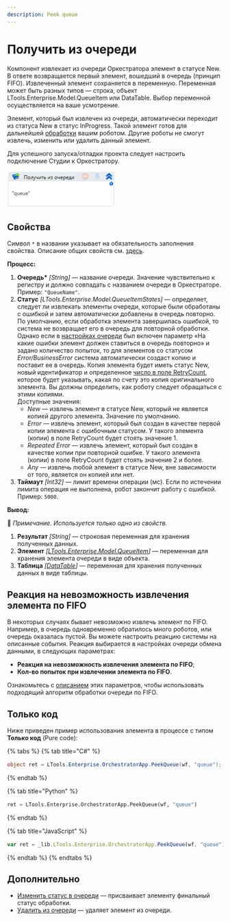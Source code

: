 ```yaml
---
description: Peek queue
---
```


# Получить из очереди

Компонент извлекает из очереди Оркестратора элемент в статусе New. В ответе возвращается первый элемент, вошедший в очередь (принцип FIFO). Извлеченный элемент сохраняется в переменную. Переменная может быть разных типов — строка, объект LTools.Enterprise.Model.QueueItem или DataTable. Выбор переменной осуществляется на ваше усмотрение. 

Элемент, который был извлечен из очереди, автоматически переходит из статуса New в статус InProgress. Такой элемент готов для дальнейшей [обработки](https://docs.primo-rpa.ru/primo-rpa/g_elements/el_basic/els_orch/els_queues/changequeueitemstate) вашим роботом. Другие роботы не cмогут извлечь, изменить или удалить данный элемент.

Для успешного запуска/отладки проекта следует настроить подключение Студии к Оркестратору.

![Элемент «Получить из очереди»](<../../../../.gitbook/assets/image (393).png>)


## Свойства
Символ `*` в названии указывает на обязательность заполнения свойства. Описание общих свойств см. [здесь](https://docs.primo-rpa.ru/primo-rpa/primo-studio/process/elements#svoistva-elementa).

 **Процесс:**

1. **Очередь\*** *[String]* — название очереди. Значение чувствительно к регистру и должно совпадать с названием очереди в Оркестраторе. Пример: `"QueueName"`. 
1. **Статус** *[LTools.Enterprise.Model.QueueItemStates]* — определяет, следует ли извлекать элементы очереди, которые были обработаны с ошибкой и затем автоматически добавлены в очередь повторно. По умолчанию, если обработка элемента завершилась ошибкой, то система не возвращает его в очередь для повторной обработки. Однако если в [настройках очереди](https://docs.primo-rpa.ru/primo-rpa/orchestrator/basics/data-queues#parametry-ocheredi-obmena-dannymi) был включен параметр «На какие ошибки элемент должен ставиться в очередь повторно» и задано количество попыток, то для элементов со статусом *Error/BusinessError* система автоматически создаст копию и поставит ее в очередь. Копия элемента будет иметь статус New, новый идентификатор и определенное [число в поле RetryCount](https://docs.primo-rpa.ru/primo-rpa/g_elements/el_basic/els_orch/els_queues/datatypes), которое будет указывать, какая по счету это копия оригинального элемента. Вы должны определить, как роботу следует обращаться с этими копиями.\
   Доступные значения:
   * *New* — извлечь элемент в статусе New, который не является копией другого элемента. Значение по умолчанию.
   * *Error* — извлечь элемент, который был создан в качестве первой копии элемента с ошибочным статусом. У такого элемента (копии) в поле RetryCount будет стоять значение 1.
   * *Repeated Error* — извлечь элемент, который был создан в качестве копии при повторной ошибке. У такого элемента (копии) в поле RetryCount будет стоять значение 2 и более.
   * *Any* — извлечь любой элемент в статусе New, вне зависимости от того, является он копией или нет.  
1. **Таймаут** *[Int32]* — лимит времени операции (мс). Если по истечении лимита операция не выполнена, робот закончит работу с ошибкой. Пример: `5000`.

**Вывод:**

:small_blue_diamond: *Примечание. Используется только одно из свойств.*

1. **Результат** *[String]* — строковая переменная для хранения полученных данных.
1. **Элемент** *[[LTools.Enterprise.Model.QueueItem](https://docs.primo-rpa.ru/primo-rpa/g_elements/el_basic/els_orch/els_queues/datatypes)]* — переменная для хранения элемента очереди в виде объекта.
1. **Таблица** *[[DataTable](https://learn.microsoft.com/ru-ru/dotnet/api/system.data.datatable?view=net-5.0)]* — переменная для хранения полученных данных в виде таблицы.


## Реакция на невозможность извлечения элемента по FIFO

В некоторых случаях бывает невозможно извлечь элемент по FIFO. Например, в очередь одновременно обратилось много роботов, или очередь оказалась пустой. Вы можете настроить реакцию системы на описанные события. Реакция выбирается в настройках очереди обмена данными, в следующих параметрах:
* **Реакция на невозможность извлечения элемента по FIFO**;
* **Кол-во попыток при извлечении элемента по FIFO**.

Ознакомьтесь с [описанием](https://docs.primo-rpa.ru/primo-rpa/orchestrator/basics/data-queues#parametry-ocheredi-obmena-dannymi) этих параметров, чтобы использовать подходящий алгоритм обработки очереди по FIFO.

## Только код
Ниже приведен пример использования элемента в процессе с типом **Только код** (Pure code):

{% tabs %}
{% tab title="C#" %}
```csharp
object ret = LTools.Enterprise.OrchestratorApp.PeekQueue(wf, "queue");
```
{% endtab %}

{% tab title="Python" %}
```python
ret = LTools.Enterprise.OrchestratorApp.PeekQueue(wf, "queue")
```
{% endtab %}

{% tab title="JavaScript" %}
```javascript
var ret = _lib.LTools.Enterprise.OrchestratorApp.PeekQueue(wf, "queue");
```
{% endtab %}
{% endtabs %}

## Дополнительно
* [Изменить статус в очереди](https://docs.primo-rpa.ru/primo-rpa/g_elements/el_basic/els_orch/els_queues/changequeueitemstate) — присваивает элементу финальный статус обработки. 
* [Удалить из очереди](https://docs.primo-rpa.ru/primo-rpa/g_elements/el_basic/els_orch/els_queues/deletefromqueue) — удаляет элемент из очереди.
